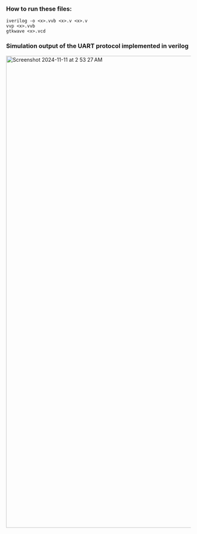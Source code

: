 ### How to run these files:
```
iverilog -o <x>.vvb <x>.v <x>.v
vvp <x>.vvb
gtkwave <x>.vcd
```

### Simulation output of the UART protocol implemented in verilog
<img width="1284" alt="Screenshot 2024-11-11 at 2 53 27 AM" src="https://github.com/user-attachments/assets/be840f0f-86ae-414e-a799-4d0c58ffb66c">
